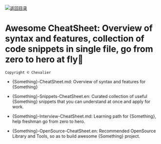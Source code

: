 [![返回目录](https://parg.co/UCb)](https://github.com/wxyyxc1992/Awesome-CheatSheet)

# Awesome CheatSheet: Overview of syntax and features, collection of code snippets in single file, go from zero to hero at fly🚀

`Copyright © Chevalier`

* {Something}-CheatSheet.md: Overview of syntax and features for {Something}

* {Something}-Snippets-CheatSheet.en: Curated collection of useful {Something} snippets that you can understand at once and apply for work.

* {Something}-Interview-CheatSheet.md: Learning path for {Something}, help freshman go from zero to hero.

* {Something}-OpenSource-CheatSheet.en: Recommended OpenSource Library and Tools, so as to build awesome {Something} project.

